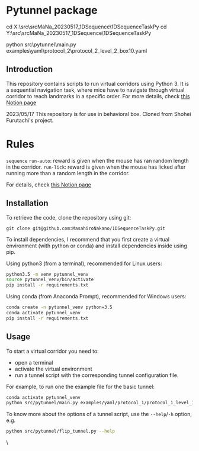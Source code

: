 # Pytunnel package
cd X:\src\srcMaNa_20230517_1DSequence\1DSequenceTaskPy
cd Y:\src\srcMaNa_20230517_1DSequence\1DSequenceTaskPy

python src\pytunnel\main.py examples\yaml\protocol_2\protocol_2_level_2_box10.yaml

## Introduction

This repository contains scripts to run virtual corridors using Python 3. It is a sequential navigation task, where mice have to navigate through virtual corridor to reach landmarks in a specific order.
For more details, check [this Notion page](https://polyester-hound-854.notion.site/task-detail-c25802c77d3243f28e957619c238a80c?pvs=4)

2023/05/17
This repository is for use in behavioral box.
Cloned from Shohei Furutachi's project.

# Rules
`sequence`
`run-auto`: reward is given when the mouse has ran random length in the corridor.
`run-lick`: reward is given when the mouse has licked after running more than a random length in the corridor.

For details, check [this Notion page](https://polyester-hound-854.notion.site/task-detail-c25802c77d3243f28e957619c238a80c?pvs=4)

## Installation

To retrieve the code, clone the repository using git:
```
git clone git@github.com:MasahiroNakano/1DSequenceTaskPy.git
```

To install dependencies, I recommend that you first create a virtual
environment (with python or conda) and install dependencies inside using pip.

Using python3 (from a terminal), recommended for Linux users:
```bash
python3.5 -m venv pytunnel_venv
source pytunnel_venv/bin/activate
pip install -r requirements.txt
```

Using conda (from Anaconda Prompt), recommended for Windows users:
```bash
conda create -n pytunnel_venv python=3.5
conda activate pytunnel_venv
pip install -r requirements.txt
```


## Usage

To start a virtual corridor you need to:
- open a terminal
- activate the virtual environment
- run a tunnel script with the corresponding tunnel configuration file.

For example, to run one the example file for the basic tunnel:
```bash
conda activate pytunnel_venv
python src/pytunnel/main.py examples/yaml/protocol_1/protocol_1_level_1.ymal'
```

To know more about the options of a tunnel script, use the `--help`/`-h` option, e.g.
```bash
python src/pytunnel/flip_tunnel.py --help
```
\